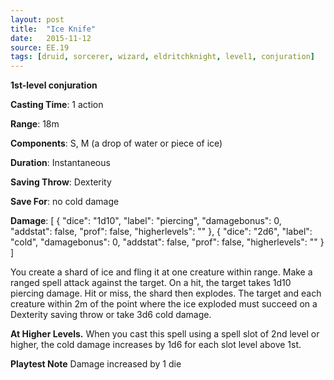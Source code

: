 ```yaml
---
layout: post
title:  "Ice Knife"
date:   2015-11-12
source: EE.19
tags: [druid, sorcerer, wizard, eldritchknight, level1, conjuration]
---
```


**1st-level conjuration**

**Casting Time**: 1 action

**Range**: 18m

**Components**: S, M (a drop of water or piece of ice)

**Duration**: Instantaneous

**Saving Throw**: Dexterity

**Save For**: no cold damage

**Damage**: [ { "dice": "1d10", "label": "piercing", "damagebonus": 0, "addstat": false, "prof": false, "higherlevels": "" },  { "dice": "2d6", "label": "cold", "damagebonus": 0, "addstat": false, "prof": false, "higherlevels": "" }  ]

You create a shard of ice and fling it at one creature within range. Make a ranged spell attack against the target. On a hit, the target takes 1d10 piercing damage. Hit or miss, the shard then explodes. The target and each creature within 2m of the point where the ice exploded must succeed on a Dexterity saving throw or take 3d6 cold damage.

**At Higher Levels.** When you cast this spell using a spell slot of 2nd level or higher, the cold damage increases by 1d6 for each slot level above 1st.

**Playtest Note** Damage increased by 1 die

